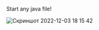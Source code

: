 Start any java file!


![Скриншот 2022-12-03 18 15 42](https://user-images.githubusercontent.com/67797785/205449267-7c6c7e7e-bbed-4e96-b0fa-def467ea04d0.png)
